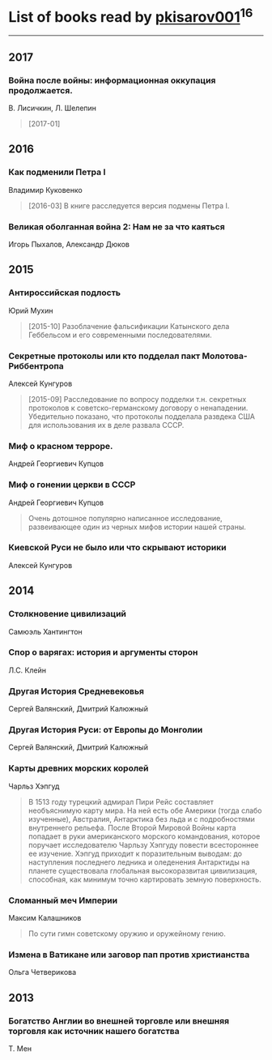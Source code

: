 # List of books read by [pkisarov001](http://openid.yandex.ru/pkisarov001/)<sup>16</sup>
---

## 2017

### Война после войны: информационная оккупация продолжается.
В. Лисичкин, Л. Шелепин
> [2017-01] 



## 2016

### Как подменили Петра I
Владимир Куковенко
> [2016-03] В книге расследуется версия подмены Петра I.


### Великая оболганная война 2: Нам не за что каяться
Игорь Пыхалов, Александр Дюков



## 2015

### Антироссийская подлость
Юрий Мухин
> [2015-10] Разоблачение фальсификации Катынского дела Геббельсом и его современными последователями.


### Секретные протоколы или кто подделал пакт Молотова-Риббентропа
Алексей Кунгуров
> [2015-09] Расследование по вопросу подделки т.н. секретных протоколов к советско-германскому договору о ненападении. Убедительно показано, что протоколы подделала развдека США для использования их в деле развала СССР.


### Миф о красном терроре.
Андрей Георгиевич Купцов


### Миф о гонении церкви в СССР
Андрей Георгиевич Купцов
> Очень дотошное популярно написанное исследование, развеивающее один из черных мифов истории нашей страны.


### Киевской Руси не было или что скрывают историки
Алексей Кунгуров



## 2014

### Столкновение цивилизаций
Самюэль Хантингтон


### Спор о варягах: история и аргументы сторон
Л.С. Клейн


### Другая История Средневековья
Сергей Валянский, Дмитрий Калюжный


### Другая История Руси: от Европы до Монголии
Сергей Валянский, Дмитрий Калюжный


### Карты древних морских королей
Чарльз Хэпгуд
> В 1513 году турецкий адмирал Пири Рейс составляет необъяснимую карту мира. На ней есть обе Америки (тогда слабо изученные), Австралия, Антарктика без льда и с подробностями внутреннего рельефа. После Второй Мировой Войны карта попадает в руки американского морского командования, которое поручает исследователю Чарльзу Хэпгуду повести всестороннее ее изучение. Хэпгуд приходит к поразительным выводам: до наступления последнего ледника и оледенения Антарктиды на планете существовала глобальная высокоразвитая цивилизация, способная, как минимум точно картировать земную поверхность.


### Сломанный меч Империи
Максим Калашников
> По сути гимн советскому оружию и оружейному гению.


### Измена в Ватикане или заговор пап против христианства
Ольга Четверикова



## 2013

### Богатство Англии во внешней торговле или внешняя торговля как источник нашего богатства
Т. Мен



